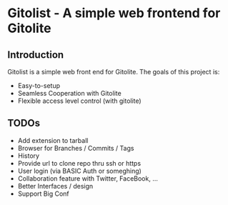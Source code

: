 # Gitolist - A simple web frontend for Gitolite

## Introduction
Gitolist is a simple web front end for Gitolite. The goals of this project is:

* Easy-to-setup
* Seamless Cooperation with Gitolite
* Flexible access level control (with gitolite)

## TODOs

* Add extension to tarball
* Browser for Branches / Commits / Tags
* History
* Provide url to clone repo thru ssh or https
* User login (via BASIC Auth or someghing)
* Collaboration feature with Twitter, FaceBook, ...
* Better Interfaces / design
* Support Big Conf
